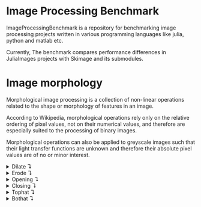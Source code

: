 # Image Processing Benchmark

ImageProcessingBenchmark is a repository for benchmarking image processing projects written in various programming languages like julia, python and matlab etc.

Currently, The benchmark compares performance differences in JuliaImages projects with Skimage and its submodules.

# Image morphology 
Morphological image processing is a collection of non-linear operations related to the shape or morphology of features in an image.

According to Wikipedia, morphological operations rely only on the relative ordering of pixel values, 
not on their numerical values, and therefore are especially suited to the processing of binary images.

Morphological operations can also be applied to greyscale images such that their light 
transfer functions are unknown and therefore their absolute pixel values are of no or minor interest.

<details>
<summary>Dilate ↴ </summary> 
Dilation adds pixels on the object boundaries.


| Operations       | Original | Julia         | Python  |
|:----------------:|:--------:|:-------------:|:-------:|
| dilate| ![](./src/results/original.png) | ![](./src/results/julia/dilate.png) | ![](./src/results/python/dilation.png) |
| Time Taken(in seconds)|   This is the original image used for benchmark     | 0.0010208595811142      |   0.06084681900028954 |
        
</details> 

<details>
<summary>Erode ↴ </summary> 
Erosion removes pixels on object boundaries.


| Operations       | Original | Julia         | Python  |
|:----------------:|:--------:|:-------------:|:-------:|
| erode| ![](./src/results/original.png) | ![](./src/results/julia/erode.png) | ![](./src/results/python/erosion.png) |
| Time Taken(in seconds)|   This is the original image used for benchmark     | 0.0010233712737166      |   0.04374955000093905 |
        
</details> 

<details>
<summary>Opening ↴ </summary> 
The opening operation erodes an image and then dilates the eroded image, using the same structuring element for both operations.


| Operations       | Original | Julia         | Python  |
|:----------------:|:--------:|:-------------:|:-------:|
| opening| ![](./src/results/original.png) | ![](./src/results/julia/opening.png) | ![](./src/results/python/opening.png) |
| Time Taken(in seconds)|   This is the original image used for benchmark     | 0.0021581063675324      |   0.08658933300102944 |
        
</details> 

<details>
<summary>Closing ↴ </summary> 
The closing operation dilates an image and then erodes the dilated image, using the same structuring element for both operations.


| Operations       | Original | Julia         | Python  |
|:----------------:|:--------:|:-------------:|:-------:|
| closing| ![](./src/results/original.png) | ![](./src/results/julia/closing.png) | ![](./src/results/python/closing.png) |
| Time Taken(in seconds)|   This is the original image used for benchmark     | 0.0020868577832636      |   0.08676055099931546 |
        
</details> 

<details>
<summary>Tophat ↴ </summary> 
The tophat of an image is defined as the image minus its morphological opening. This operation returns the bright spots of the image that are smaller than the structuring element.


| Operations       | Original | Julia         | Python  |
|:----------------:|:--------:|:-------------:|:-------:|
| tophat| ![](./src/results/original.png) | ![](./src/results/julia/tophat.png) | ![](./src/results/python/white_tophat.png) |
| Time Taken(in seconds)|   This is the original image used for benchmark     | 0.0019937310555111      |   0.09380965799937258 |
        
</details> 

<details>
<summary>Bothat ↴ </summary> 
The black_tophat of an image is defined as its morphological closing minus the original image. This operation returns the dark spots of the image that are smaller than the structuring element.


| Operations       | Original | Julia         | Python  |
|:----------------:|:--------:|:-------------:|:-------:|
| bothat| ![](./src/results/original.png) | ![](./src/results/julia/bothat.png) | ![](./src/results/python/black_tophat.png) |
| Time Taken(in seconds)|   This is the original image used for benchmark     | 0.0020297383562423      |   0.086672956998882 |
        
</details> 


